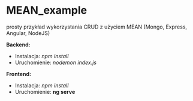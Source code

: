 # MEAN_example

prosty przykład wykorzystania CRUD z użyciem MEAN (Mongo, Express, Angular, NodeJS)

**Backend:**

* Instalacja: _npm install_
* Uruchomienie: _nodemon index.js_

**Frontend:**

* Instalacja: _npm install_
* Uruchomienie: **ng serve**
